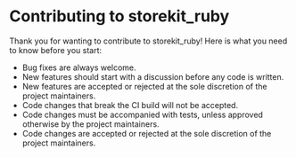 # Contributing to storekit_ruby

Thank you for wanting to contribute to storekit_ruby! Here is what you need to
know before you start:

* Bug fixes are always welcome.
* New features should start with a discussion before any code is written.
* New features are accepted or rejected at the sole discretion of the project
  maintainers.
* Code changes that break the CI build will not be accepted.
* Code changes must be accompanied with tests, unless approved otherwise by the
  project maintainers.
* Code changes are accepted or rejected at the sole discretion of the project
  maintainers.

